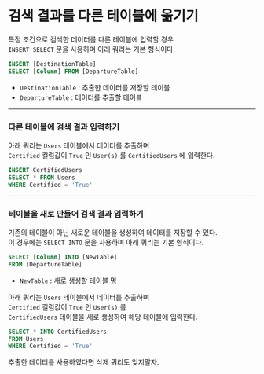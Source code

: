 # 검색 결과를 다른 테이블에 옮기기

특정 조건으로 검색한 데이터를 다른 테이블에 입력할 경우  
`INSERT SELECT` 문을 사용하며 아래 쿼리는 기본 형식이다.

```sql
INSERT [DestinationTable]
SELECT [Column] FROM [DepartureTable]
```

- `DestinationTable` : 추출한 데이터를 저장할 테이블
- `DepartureTable` : 데이터를 추출할 테이블

---

### 다른 테이블에 검색 결과 입력하기

아래 쿼리는 `Users` 테이블에서 데이터를 추출하며  
`Certified` 컬럼값이 `True` 인 `User(s)` 를 `CertifiedUsers` 에 입력한다.

```sql
INSERT CertifiedUsers
SELECT * FROM Users
WHERE Certified = 'True'
```

---

### 테이블을 새로 만들어 검색 결과 입력하기

기존의 테이블이 아닌 새로운 테이블을 생성하여 데이터를 저장할 수 있다.  
이 경우에는 `SELECT INTO` 문을 사용하며 아래 쿼리는 기본 형식이다.

```sql
SELECT [Column] INTO [NewTable]
FROM [DepartureTable]
```

- `NewTable` : 새로 생성할 테이블 명

아래 쿼리는 `Users` 테이블에서 데이터를 추출하며  
`Certified` 컬럼값이 `True` 인 `User(s)` 를  
`CertifiedUsers` 테이블을 새로 생성하여 해당 테이블에 입력한다.

```sql
SELECT * INTO CertifiedUsers
FROM Users
WHERE Certified = 'True'
```

추출한 데이터를 사용하였다면 삭제 쿼리도 잊지말자.